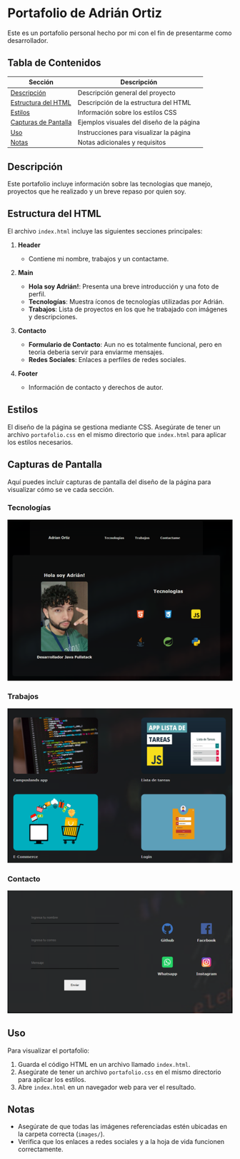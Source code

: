 # Portafolio de Adrián Ortiz

Este es un portafolio personal hecho por mi con el fin de presentarme como desarrollador.

## Tabla de Contenidos

| Sección                | Descripción                                   |
|------------------------|-----------------------------------------------|
| [Descripción](#descripción)                | Descripción general del proyecto              |
| [Estructura del HTML](#estructura-del-html) | Descripción de la estructura del HTML          |
| [Estilos](#estilos)                      | Información sobre los estilos CSS              |
| [Capturas de Pantalla](#capturas-de-pantalla) | Ejemplos visuales del diseño de la página      |
| [Uso](#uso)                              | Instrucciones para visualizar la página        |
| [Notas](#notas)                          | Notas adicionales y requisitos                 |

## Descripción

Este portafolio incluye información sobre las tecnologias que manejo, proyectos que he realizado y un breve repaso por quien soy.

## Estructura del HTML

El archivo `index.html` incluye las siguientes secciones principales:

1. **Header**
   - Contiene mi nombre, trabajos y un contactame.

2. **Main**
   - **Hola soy Adrián!**: Presenta una breve introducción y una foto de perfil.
   - **Tecnologías**: Muestra íconos de tecnologías utilizadas por Adrián.
   - **Trabajos**: Lista de proyectos en los que he trabajado con imágenes y descripciones.

3. **Contacto**
   - **Formulario de Contacto**: Aun no es totalmente funcional, pero en teoria deberia servir para enviarme mensajes.
   - **Redes Sociales**: Enlaces a perfiles de redes sociales.

4. **Footer**
   - Información de contacto y derechos de autor.

## Estilos

El diseño de la página se gestiona mediante CSS. Asegúrate de tener un archivo `portafolio.css` en el mismo directorio que `index.html` para aplicar los estilos necesarios.

## Capturas de Pantalla

Aquí puedes incluir capturas de pantalla del diseño de la página para visualizar cómo se ve cada sección.

### Tecnologías

![Tecnologías](/images/1.png)

### Trabajos

![Trabajos](/images/2.png)

### Contacto

![Contacto](/images/3.png)

## Uso

Para visualizar el portafolio:

1. Guarda el código HTML en un archivo llamado `index.html`.
2. Asegúrate de tener un archivo `portafolio.css` en el mismo directorio para aplicar los estilos.
3. Abre `index.html` en un navegador web para ver el resultado.

## Notas

- Asegúrate de que todas las imágenes referenciadas estén ubicadas en la carpeta correcta (`images/`).
- Verifica que los enlaces a redes sociales y a la hoja de vida funcionen correctamente.
